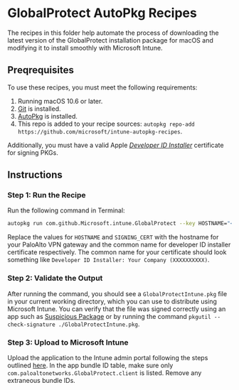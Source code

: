 # GlobalProtect AutoPkg Recipes

The recipes in this folder help automate the process of downloading the latest version of the GlobalProtect installation package for macOS and modifying it to install smoothly with Microsoft Intune.

## Preqrequisites

To use these recipes, you must meet the following requirements:

1. Running macOS 10.6 or later.
2. [Git](https://git-scm.com/) is installed.
3. [AutoPkg](https://github.com/autopkg/autopkg/wiki/Getting-Started) is installed.
4. This repo is added to your recipe sources: `autopkg repo-add https://github.com/microsoft/intune-autopkg-recipes`.

Additionally, you must have a valid Apple [*Developer ID Installer*](https://developer.apple.com/help/account/create-certificates/create-developer-id-certificates/) certificate for signing PKGs.

## Instructions

### Step 1: Run the Recipe

Run the following command in Terminal:

```zsh
autopkg run com.github.Microsoft.intune.GlobalProtect --key HOSTNAME="<yourvpngateway.com>" --key SIGNING_CERT="<cert common name>"
```

Replace the values for `HOSTNAME` and `SIGNING_CERT` with the hostname for your PaloAlto VPN gateway and the common name for developer ID installer certificate respectively. The common name for your certificate should look something like `Developer ID Installer: Your Company (XXXXXXXXXX)`.

### Step 2: Validate the Output

After running the command, you should see a `GlobalProtectIntune.pkg` file in your current working directory, which you can use to distribute using Microsoft Intune. You can verify that the file was signed correctly using an app such as [Suspicious Package](https://mothersruin.com/software/SuspiciousPackage/) or by running the command `pkgutil --check-signature ./GlobalProtectIntune.pkg`.

### Step 3: Upload to Microsoft Intune

Upload the application to the Intune admin portal following the steps outlined [here](https://learn.microsoft.com/en-us/mem/intune/apps/lob-apps-macos). In the app bundle ID table, make sure only `com.paloaltonetworks.GlobalProtect.client` is listed. Remove any extraneous bundle IDs.